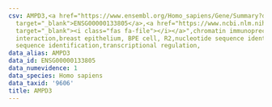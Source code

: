 ```yaml
---
csv: AMPD3,<a href="https://www.ensembl.org/Homo_sapiens/Gene/Summary?db=core;g=ENSG00000133805"
  target="_blank">ENSG00000133805</a>,<a href="https://www.ncbi.nlm.nih.gov/pubmed/22863008"
  target="_blank"><i class="fas fa-file"></i></a>",chromatin immunoprecipitation assay,direct
  interaction,breast epithelium, BPE cell, R2,nucleotide sequence identification,nucleotide
  sequence identification,transcriptional regulation,
data_alias: AMPD3
data_id: ENSG00000133805
data_numevidence: 1
data_species: Homo sapiens
data_taxid: '9606'
title: AMPD3
---
```


